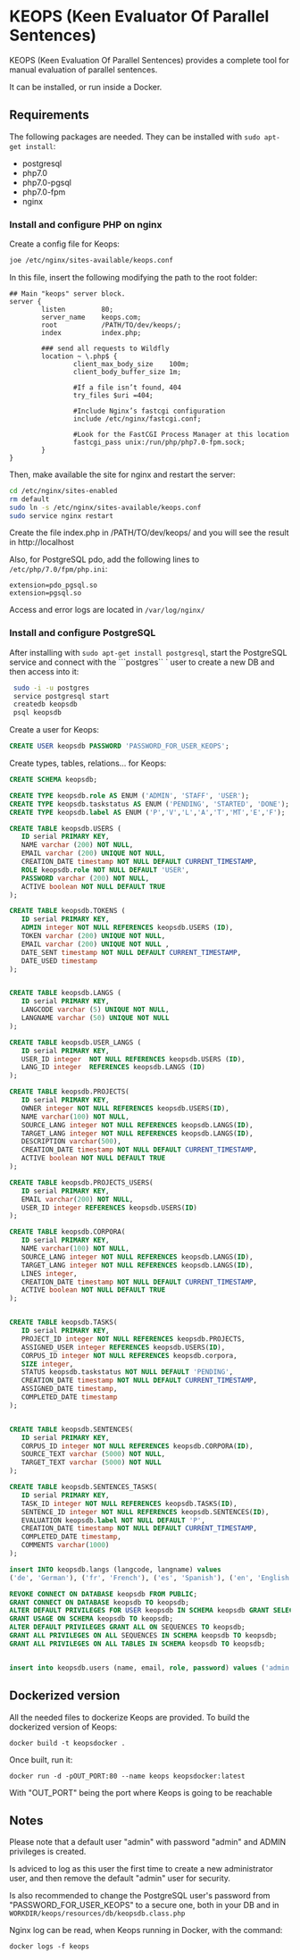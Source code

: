 # KEOPS (Keen Evaluator Of Parallel Sentences)

KEOPS (Keen Evaluation Of Parallel Sentences) provides a complete tool for manual evaluation of parallel sentences.

It can be installed, or run inside a Docker.

## Requirements ##

The following packages are needed.  They can be installed with ```sudo apt-get install```:

* postgresql
* php7.0
* php7.0-pgsql
* php7.0-fpm
* nginx


### Install and configure PHP on nginx ###

Create a config file for Keops:

```bash
joe /etc/nginx/sites-available/keops.conf
```

In this file, insert the following modifying the path to the root folder:

```
## Main "keops" server block.
server {
        listen         80;
        server_name    keops.com;
        root           /PATH/TO/dev/keops/;
        index          index.php;

        ### send all requests to Wildfly
        location ~ \.php$ {
                client_max_body_size    100m;
                client_body_buffer_size 1m;

                #If a file isn’t found, 404
                try_files $uri =404; 

                #Include Nginx’s fastcgi configuration
                include /etc/nginx/fastcgi.conf;

                #Look for the FastCGI Process Manager at this location 
                fastcgi_pass unix:/run/php/php7.0-fpm.sock;
        }
}

 ```
 
 Then, make available the site for nginx and restart the server:

```bash
cd /etc/nginx/sites-enabled
rm default
sudo ln -s /etc/nginx/sites-available/keops.conf
sudo service nginx restart
```

Create the file index.php in /PATH/TO/dev/keops/ and you will see the result in http://localhost

Also, for PostgreSQL pdo, add the following lines to ``` /etc/php/7.0/fpm/php.ini ```:

```
extension=pdo_pgsql.so
extension=pgsql.so
```

Access and error logs are located in ```/var/log/nginx/ ```

### Install and configure PostgreSQL ###

After installing with ```sudo apt-get install postgresql```,  start the PostgreSQL service and connect with the ```postgres`` ` user to create a new DB and then access into it:

```bash
 sudo -i -u postgres
 service postgresql start
 createdb keopsdb
 psql keopsdb
 ```
 
 Create a user for Keops:
 
 ```sql
 CREATE USER keopsdb PASSWORD 'PASSWORD_FOR_USER_KEOPS';
 ```
 
 Create types, tables, relations... for Keops:
 
 ```sql
CREATE SCHEMA keopsdb;

CREATE TYPE keopsdb.role AS ENUM ('ADMIN', 'STAFF', 'USER');
CREATE TYPE keopsdb.taskstatus AS ENUM ('PENDING', 'STARTED', 'DONE');
CREATE TYPE keopsdb.label AS ENUM ('P','V','L','A','T','MT','E','F');

CREATE TABLE keopsdb.USERS (
    ID serial PRIMARY KEY,
    NAME varchar (200) NOT NULL,
    EMAIL varchar (200) UNIQUE NOT NULL,
    CREATION_DATE timestamp NOT NULL DEFAULT CURRENT_TIMESTAMP,
    ROLE keopsdb.role NOT NULL DEFAULT 'USER',
    PASSWORD varchar (200) NOT NULL,
    ACTIVE boolean NOT NULL DEFAULT TRUE
 );

CREATE TABLE keopsdb.TOKENS (
    ID serial PRIMARY KEY,
    ADMIN integer NOT NULL REFERENCES keopsdb.USERS (ID),
    TOKEN varchar (200) UNIQUE NOT NULL,
    EMAIL varchar (200) UNIQUE NOT NULL ,
    DATE_SENT timestamp NOT NULL DEFAULT CURRENT_TIMESTAMP,
    DATE_USED timestamp
);


CREATE TABLE keopsdb.LANGS (
    ID serial PRIMARY KEY,
    LANGCODE varchar (5) UNIQUE NOT NULL,
    LANGNAME varchar (50) UNIQUE NOT NULL
);

CREATE TABLE keopsdb.USER_LANGS (
    ID serial PRIMARY KEY,
    USER_ID integer  NOT NULL REFERENCES keopsdb.USERS (ID),
    LANG_ID integer  REFERENCES keopsdb.LANGS (ID)
);

CREATE TABLE keopsdb.PROJECTS(
    ID serial PRIMARY KEY,
    OWNER integer NOT NULL REFERENCES keopsdb.USERS(ID),
    NAME varchar(100) NOT NULL,
    SOURCE_LANG integer NOT NULL REFERENCES keopsdb.LANGS(ID),
    TARGET_LANG integer NOT NULL REFERENCES keopsdb.LANGS(ID),
    DESCRIPTION varchar(500),
    CREATION_DATE timestamp NOT NULL DEFAULT CURRENT_TIMESTAMP,
    ACTIVE boolean NOT NULL DEFAULT TRUE
);

CREATE TABLE keopsdb.PROJECTS_USERS(
    ID serial PRIMARY KEY,
    EMAIL varchar(200) NOT NULL,
    USER_ID integer REFERENCES keopsdb.USERS(ID)
);

CREATE TABLE keopsdb.CORPORA(
    ID serial PRIMARY KEY,
    NAME varchar(100) NOT NULL,
    SOURCE_LANG integer NOT NULL REFERENCES keopsdb.LANGS(ID),
    TARGET_LANG integer NOT NULL REFERENCES keopsdb.LANGS(ID),
    LINES integer,
    CREATION_DATE timestamp NOT NULL DEFAULT CURRENT_TIMESTAMP,
    ACTIVE boolean NOT NULL DEFAULT TRUE
);


CREATE TABLE keopsdb.TASKS(
    ID serial PRIMARY KEY,
    PROJECT_ID integer NOT NULL REFERENCES keopsdb.PROJECTS,
    ASSIGNED_USER integer REFERENCES keopsdb.USERS(ID),
    CORPUS_ID integer NOT NULL REFERENCES keopsdb.corpora,
    SIZE integer,
    STATUS keopsdb.taskstatus NOT NULL DEFAULT 'PENDING',
    CREATION_DATE timestamp NOT NULL DEFAULT CURRENT_TIMESTAMP,
    ASSIGNED_DATE timestamp,
    COMPLETED_DATE timestamp
);


CREATE TABLE keopsdb.SENTENCES(
    ID serial PRIMARY KEY,
    CORPUS_ID integer NOT NULL REFERENCES keopsdb.CORPORA(ID),
    SOURCE_TEXT varchar (5000) NOT NULL,
    TARGET_TEXT varchar (5000) NOT NULL
);

CREATE TABLE keopsdb.SENTENCES_TASKS(
    ID serial PRIMARY KEY,
    TASK_ID integer NOT NULL REFERENCES keopsdb.TASKS(ID),
    SENTENCE_ID integer NOT NULL REFERENCES keopsdb.SENTENCES(ID),
    EVALUATION keopsdb.label NOT NULL DEFAULT 'P',
    CREATION_DATE timestamp NOT NULL DEFAULT CURRENT_TIMESTAMP,
    COMPLETED_DATE timestamp,
    COMMENTS varchar(1000)
);

insert INTO keopsdb.langs (langcode, langname) values
('de', 'German'), ('fr', 'French'), ('es', 'Spanish'), ('en', 'English'), ('it', 'Italian'), ('pt', 'Portuguese'), ('nl', 'Dutch'), ('pl', 'Polish'), ('cs', 'Czech'), ('ro', 'Romanian'), ('fi', 'Finnish'), ('lv', 'Latvian');

REVOKE CONNECT ON DATABASE keopsdb FROM PUBLIC;
GRANT CONNECT ON DATABASE keopsdb TO keopsdb;
ALTER DEFAULT PRIVILEGES FOR USER keopsdb IN SCHEMA keopsdb GRANT SELECT, INSERT, UPDATE, DELETE ON TABLES TO keopsdb;
GRANT USAGE ON SCHEMA keopsdb TO keopsdb;
ALTER DEFAULT PRIVILEGES GRANT ALL ON SEQUENCES TO keopsdb;
GRANT ALL PRIVILEGES ON ALL SEQUENCES IN SCHEMA keopsdb TO keopsdb; 
GRANT ALL PRIVILEGES ON ALL TABLES IN SCHEMA keopsdb TO keopsdb;


insert into keopsdb.users (name, email, role, password) values ('admin', 'admin@admin.com', 'ADMIN', '$2y$10$dbba8ArdKTe9Uxt7rkGwKOrfX5EpI8SO2VheEnnfoYu4kmVFtQjW2');

```

## Dockerized version ##

All the needed files to dockerize Keops are provided. To build the dockerized version of Keops:

```
docker build -t keopsdocker .
```

Once built, run it:

```
docker run -d -pOUT_PORT:80 --name keops keopsdocker:latest
```

With "OUT_PORT" being the port where Keops is going to be reachable

## Notes ##

Please note that a default user "admin" with password "admin" and ADMIN privileges is created.

Is adviced to log as this user the first time to create a new administrator user, and then remove the default "admin" user for security.

Is also recommended to change the PostgreSQL user's password from "PASSWORD_FOR_USER_KEOPS" to a secure one, both in your DB and in ```WORKDIR/keops/resources/db/keopsdb.class.php```

Nginx log can be read, when Keops running in Docker, with the command:

``` 
docker logs -f keops
```
 